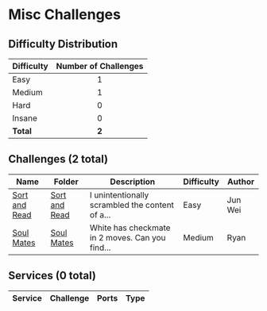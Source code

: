 
# Misc Challenges

## Difficulty Distribution
| Difficulty | Number of Challenges |
|------------|:--------------------:|
| Easy | 1 |
| Medium | 1 |
| Hard | 0 |
| Insane | 0 |
| **Total** | **2** |

## Challenges (2 total)
| Name | Folder | Description | Difficulty | Author |
|------|--------|-------------|------------|--------|
| [Sort and Read](<./Sort and Read>) | [Sort and Read](<./Sort and Read>) | I unintentionally scrambled the content of a... | Easy | Jun Wei |
| [Soul Mates](<./Soul Mates>) | [Soul Mates](<./Soul Mates>) | White has checkmate in 2 moves. Can you find... | Medium | Ryan |

## Services (0 total)
| Service | Challenge | Ports | Type |
|---------|-----------|-------|------|

